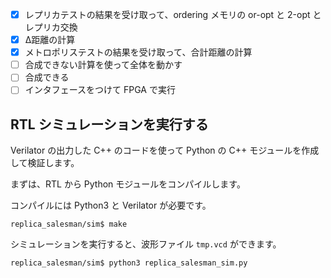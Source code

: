 - [x] レプリカテストの結果を受け取って、ordering メモリの or-opt と 2-opt とレプリカ交換
- [x] Δ距離の計算
- [x] メトロポリステストの結果を受け取って、合計距離の計算
- [ ] 合成できない計算を使って全体を動かす
- [ ] 合成できる
- [ ] インタフェースをつけて FPGA で実行

## RTL シミュレーションを実行する

Verilator の出力した C++ のコードを使って Python の C++ モジュールを作成して検証します。

まずは、RTL から Python モジュールをコンパイルします。

コンパイルには Python3 と Verilator が必要です。

```
replica_salesman/sim$ make
```

シミュレーションを実行すると、波形ファイル `tmp.vcd` ができます。

```
replica_salesman/sim$ python3 replica_salesman_sim.py
```

